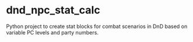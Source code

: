 # dnd_npc_stat_calc
Python project to create stat blocks for combat scenarios in DnD based on variable PC levels and party numbers.
